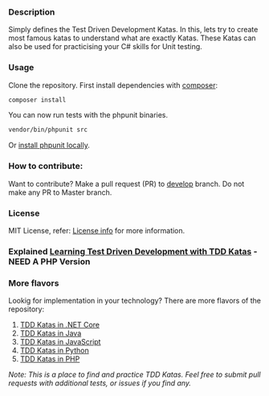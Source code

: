 ### Description
Simply defines the Test Driven Development Katas. In this, lets try to create most famous katas to understand what are exactly Katas. These Katas can also be used for practicising your C# skills for Unit testing.
### Usage
Clone the repository. First install dependencies with [composer](https://getcomposer.org): 
```bash
composer install
```
You can now run tests with the phpunit binaries.
```bash
vendor/bin/phpunit src
```
Or [install phpunit locally](https://phpunit.de/manual/6.5/en/installation.html).
### How to contribute:
Want to contribute? Make a pull request (PR) to [develop](/TDD-Katas-PHP/tree/develop) branch. Do not make any PR to Master branch.
### License
MIT License, refer: [License info](/LICENSE.txt) for more information.
### Explained [Learning Test Driven Development with TDD Katas](http://goo.gl/5NYpVI) -NEED A PHP Version

### More flavors
Lookig for implementation in your technology? There are more flavors of the repository:

 1. [TDD Katas in .NET Core](https://github.com/garora/TDD-Katas-NETCore)
 2. [TDD Katas in Java](https://github.com/garora/TDD-Katas-Java)
 3. [TDD Katas in JavaScript](https://github.com/garora/TDD-Katas-JavaScript)
 4. [TDD Katas in Python](https://github.com/garora/TDD-Katas-Python)
 5. [TDD Katas in PHP](https://github.com/garora/TDD-Katas-PHP)

_Note: This is a place to find and practice TDD Katas. Feel free to submit pull requests with additional tests, or issues if you find any._
